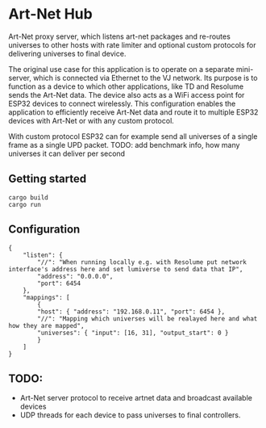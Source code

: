 # Art-Net Hub

Art-Net proxy server, which listens art-net packages and re-routes universes to other
hosts with rate limiter and optional custom protocols for delivering universes to final device.

The original use case for this application is to operate on a separate mini-server, which is connected via Ethernet to the VJ network. Its purpose is to function as a device to which other applications, like TD and
Resolume sends the Art-Net data. The device also acts as a WiFi access point for ESP32 devices to connect wirelessly. This configuration enables the application to efficiently receive Art-Net data and route it to multiple ESP32 devices with Art-Net or with any custom protocol.

With custom protocol ESP32 can for example send all universes of a single frame as a single UPD
packet. TODO: add benchmark info, how many universes it can deliver per second

## Getting started

    cargo build
    cargo run

## Configuration

    {
        "listen": {
            "//": "When running locally e.g. with Resolume put network interface's address here and set lumiverse to send data that IP",
            "address": "0.0.0.0",
            "port": 6454
        },
        "mappings": [
            {
            "host": { "address": "192.168.0.11", "port": 6454 },
            "//": "Mapping which universes will be realayed here and what how they are mapped",
            "universes": { "input": [16, 31], "output_start": 0 }
            }
        ]
    }

## TODO:

- Art-Net server protocol to receive artnet data and broadcast available devices
- UDP threads for each device to pass universes to final controllers.
